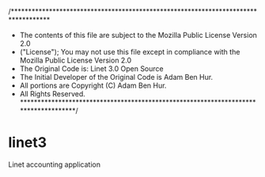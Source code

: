 /***********************************************************************************
 * The contents of this file are subject to the Mozilla Public License Version 2.0
 * ("License"); You may not use this file except in compliance with the Mozilla Public License Version 2.0
 * The Original Code is:  Linet 3.0 Open Source
 * The Initial Developer of the Original Code is Adam Ben Hur.
 * All portions are Copyright (C) Adam Ben Hur.
 * All Rights Reserved.
 ************************************************************************************/

linet3
======

Linet accounting application


